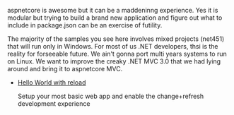 aspnetcore is awesome but it can be a maddeninng experience. Yes it is modular but trying to build a brand new application and figure out what to include in package.json can be an exercise of futility.

The majority of the samples you see here involves mixed projects (net451) that will run only in Windows. For most of us .NET developers, thsi is the reality for forseeable future. We ain't gonna port multi years systems to run on Linux. We want to improve the creaky .NET MVC 3.0 that we had lying around and bring it to aspnetcore MVC.

* [Hello World with reload](/tree/master/hello-world-with-reload)

  Setup your most basic web app and enable the change+refresh development experience